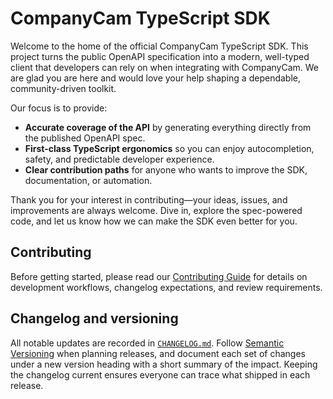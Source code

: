 # CompanyCam TypeScript SDK

Welcome to the home of the official CompanyCam TypeScript SDK. This project turns the public OpenAPI specification into a modern, well-typed client that developers can rely on when integrating with CompanyCam. We are glad you are here and would love your help shaping a dependable, community-driven toolkit.

Our focus is to provide:

- **Accurate coverage of the API** by generating everything directly from the published OpenAPI spec.
- **First-class TypeScript ergonomics** so you can enjoy autocompletion, safety, and predictable developer experience.
- **Clear contribution paths** for anyone who wants to improve the SDK, documentation, or automation.

Thank you for your interest in contributing—your ideas, issues, and improvements are always welcome. Dive in, explore the spec-powered code, and let us know how we can make the SDK even better for you.

## Contributing

Before getting started, please read our [Contributing Guide](CONTRIBUTING.md) for details on development workflows, changelog expectations, and review requirements.

## Changelog and versioning

All notable updates are recorded in [`CHANGELOG.md`](CHANGELOG.md). Follow [Semantic Versioning](https://semver.org/) when planning releases, and document each set of changes under a new version heading with a short summary of the impact. Keeping the changelog current ensures everyone can trace what shipped in each release.
